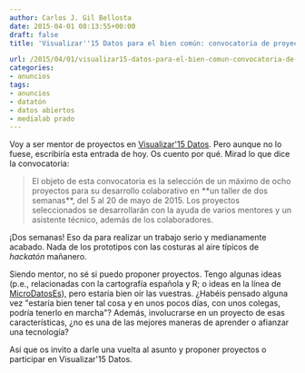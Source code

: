 ```yaml
---
author: Carlos J. Gil Bellosta
date: 2015-04-01 08:13:55+00:00
draft: false
title: 'Visualizar''15 Datos para el bien común: convocatoria de proyectos'

url: /2015/04/01/visualizar15-datos-para-el-bien-comun-convocatoria-de-proyectos/
categories:
- anuncios
tags:
- anuncios
- datatón
- datos abiertos
- medialab prado
---
```


Voy a ser mentor de proyectos en [Visualizar'15 Datos](http://medialab-prado.es/article/tallervisualizar15proyectos). Pero aunque no lo fuese, escribiría esta entrada de hoy. Os cuento por qué. Mirad lo que dice la convocatoria:



<blockquote>El objeto de esta convocatoria es la selección de un máximo de ocho proyectos para su desarrollo colaborativo en **un taller de dos semanas**, del 5 al 20 de mayo de 2015. Los proyectos seleccionados se desarrollarán con la ayuda de varios mentores y un asistente técnico, además de los colaboradores.</blockquote>



¡Dos semanas! Eso da para realizar un trabajo serio y medianamente acabado. Nada de los prototipos con las costuras al aire típicos de _hackatón_ mañanero.

Siendo mentor, no sé si puedo proponer proyectos. Tengo algunas ideas (p.e., relacionadas con la cartografía española y R; o ideas en la línea de [MicroDatosEs](http://www.datanalytics.com/2012/08/06/un-paseo-por-el-paquete-microdatoses-y-la-epa-de-nuevo/)), pero estaría bien oír las vuestras. ¿Habéis pensado alguna vez "estaría bien tener tal cosa y en unos pocos días, con unos colegas, podría tenerlo en marcha"? Además, involucrarse en un proyecto de esas características, ¿no es una de las mejores maneras de aprender o afianzar una tecnología?

Así que os invito a darle una vuelta al asunto y proponer proyectos o participar en Visualizar'15 Datos.



